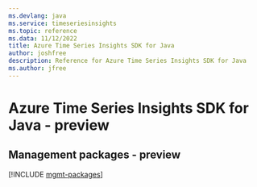```yaml
---
ms.devlang: java
ms.service: timeseriesinsights
ms.topic: reference
ms.data: 11/12/2022
title: Azure Time Series Insights SDK for Java
author: joshfree
description: Reference for Azure Time Series Insights SDK for Java
ms.author: jfree
---
```

# Azure Time Series Insights SDK for Java - preview

## Management packages - preview
[!INCLUDE [mgmt-packages](time-series-insights-mgmt-index.md)]